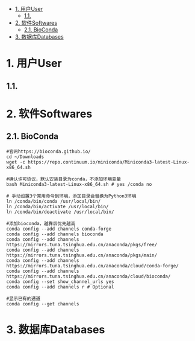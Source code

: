 <!-- TOC -->

- [1. 用户User](#1-用户user)
    - [1.1.](#11)
- [2. 软件Softwares](#2-软件softwares)
    - [2.1. BioConda](#21-bioconda)
- [3. 数据库Databases](#3-数据库databases)

<!-- /TOC -->

# 1. 用户User

## 1.1. 


# 2. 软件Softwares

## 2.1. BioConda

    #官网https://bioconda.github.io/
    cd ~/Downloads
    wget -c https://repo.continuum.io/miniconda/Miniconda3-latest-Linux-x86_64.sh
    
    #确认许可协议，默认安装目录为conda，不添加环境变量
    bash Miniconda3-latest-Linux-x86_64.sh # yes /conda no 
    
    # 手动设置3个常用命令到环境，添加目录会替换为Python3环境
    ln /conda/bin/conda /usr/local/bin/
    ln /conda/bin/activate /usr/local/bin/
    ln /conda/bin/deactivate /usr/local/bin/
    
    #添加bioconda，越靠后优先越高
    conda config --add channels conda-forge
    conda config --add channels bioconda
    conda config --add channels https://mirrors.tuna.tsinghua.edu.cn/anaconda/pkgs/free/ 
    conda config --add channels https://mirrors.tuna.tsinghua.edu.cn/anaconda/pkgs/main/ 
    conda config --add channels https://mirrors.tuna.tsinghua.edu.cn/anaconda/cloud/conda-forge/
    conda config --add channels https://mirrors.tuna.tsinghua.edu.cn/anaconda/cloud/bioconda/ 
    conda config --set show_channel_urls yes
    conda config --add channels r # Optional
    
    #显示已有的通道
    conda config --get channels


# 3. 数据库Databases